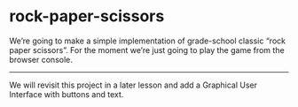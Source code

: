 # rock-paper-scissors
We’re going to make a simple implementation of grade-school classic “rock paper scissors”. For the moment we’re just going to play the game from the browser console.
***
We will revisit this project in a later lesson and add a Graphical User Interface with buttons and text.